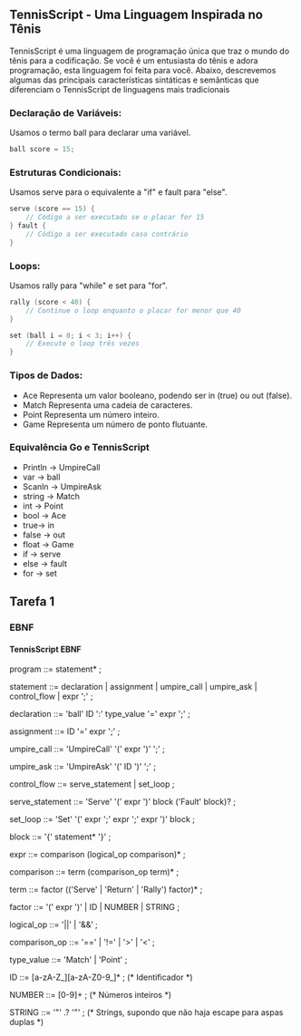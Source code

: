 ##  TennisScript - Uma Linguagem Inspirada no Tênis

TennisScript é uma linguagem de programação única que traz o mundo do tênis para a codificação. Se você é um entusiasta do tênis e adora programação, esta linguagem foi feita para você. Abaixo, descrevemos algumas das principais características sintáticas e semânticas que diferenciam o TennisScript de linguagens mais tradicionais

### Declaração de Variáveis:

Usamos o termo ball para declarar uma variável.

``` go
ball score = 15;

```
### Estruturas Condicionais:
Usamos serve para o equivalente a "if" e fault para "else".

``` go
serve (score == 15) {
    // Código a ser executado se o placar for 15
} fault {
    // Código a ser executado caso contrário
}

```
### Loops:
Usamos rally para "while" e set para "for".

``` go
rally (score < 40) {
    // Continue o loop enquanto o placar for menor que 40
}

set (ball i = 0; i < 3; i++) {
    // Execute o loop três vezes
}
```
### Tipos de Dados:

- Ace  Representa um valor booleano, podendo ser in (true) ou out (false).
- Match Representa uma cadeia de caracteres.
- Point  Representa um número inteiro.
- Game  Representa um número de ponto flutuante.

### Equivalência Go e TennisScript
- Println -> UmpireCall
- var -> ball
- Scanln -> UmpireAsk
- string -> Match
- int -> Point
- bool -> Ace 
- true-> in 
- false -> out
- float -> Game
- if -> serve
- else -> fault
- for -> set


## Tarefa 1


### EBNF 


#### TennisScript EBNF

program ::= statement* ;

statement ::= declaration | assignment | umpire_call | umpire_ask | control_flow | expr ';' ;

declaration ::= 'ball' ID ':' type_value '=' expr ';' ;

assignment ::= ID '=' expr ';' ;

umpire_call ::= 'UmpireCall' '(' expr ')' ';' ;

umpire_ask ::= 'UmpireAsk' '(' ID ')' ';' ;

control_flow ::= serve_statement | set_loop ;

serve_statement ::= 'Serve' '(' expr ')' block ('Fault' block)? ;

set_loop ::= 'Set' '(' expr ';' expr ';' expr ')' block ;

block ::= '{' statement* '}' ;

expr ::= comparison (logical_op comparison)* ;

comparison ::= term (comparison_op term)* ;

term ::= factor (('Serve' | 'Return' | 'Rally') factor)* ;

factor ::= '(' expr ')' | ID | NUMBER | STRING ;

logical_op ::= '||' | '&&' ;

comparison_op ::= '==' | '!=' | '>' | '<' ;

type_value ::= 'Match' | 'Point' ;

ID ::= [a-zA-Z_][a-zA-Z0-9_]* ; (* Identificador *)

NUMBER ::= [0-9]+ ; (* Números inteiros *)

STRING ::= '"' .? '"' ; (* Strings, supondo que não haja escape para aspas duplas *)

